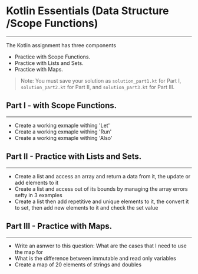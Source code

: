 # Kotlin Essentials (Data Structure /Scope Functions)
---
The Kotlin assignment has three components
- Practice with Scope Functions.
- Practice with Lists and Sets.
- Practice with Maps.

> Note: You must save your solution as `solution_part1.kt` for Part I, `solution_part2.kt` for Part II, and `solution_part3.kt` for Part III.

## Part I - with Scope Functions.
---
- Create a working exmaple withing 'Let'
- Create a working exmaple withing 'Run'
- Create a working exmaple withing 'Also'

## Part II - Practice with Lists and Sets.
---
- Create a list and access an array and return a data from it, the update or add elements to it
- Create a list and access out of its bounds by managing the array errors sefty in 3 examples
- Create a list then add repetitive and unique elements to it, the convert it to set, then add new elements to it and check the set value

## Part III - Practice with Maps.
---
- Write an asnwer to this question: What are the cases that I need to use the map for
- What is the difference between immutable and read only variables
- Create a map of 20 elements of strings and doubles
